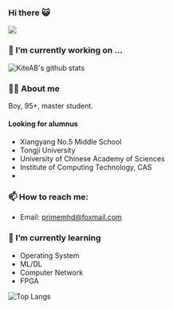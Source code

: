 ### Hi there 😺
![](https://komarev.com/ghpvc/?username=PrimeMHD)

### 🔭 I’m currently working on ...
![KiteAB's github stats](https://github-readme-stats.vercel.app/api?username=PrimeMHD&show_icons=true&theme=onedark)


### 👨‍🎓 About me
Boy, 95+, master student.

#### Looking for alumnus
- Xiangyang No.5 Middle School
- Tongji University
- University of Chinese Academy of Sciences
- Institute of Computing Technology, CAS
- 
### 📫 How to reach me:
- Email: <a href='primemhd@foxmail.com'>primemhd@foxmail.com</a>

### 🌱 I’m currently learning
- Operating System
- ML/DL
- Computer Network
- FPGA

![Top Langs](https://github-readme-stats.vercel.app/api/top-langs/?username=PrimeMHD)




<!--
**PrimeMHD/PrimeMHD** is a ✨ _special_ ✨ repository because its `README.md` (this file) appears on your GitHub profile.

Here are some ideas to get you started:

- 🔭 I’m currently working on ...
- 🌱 I’m currently learning ...
- 👯 I’m looking to collaborate on ...
- 🤔 I’m looking for help with ...
- 💬 Ask me about ...
- 📫 How to reach me: ...
- 😄 Pronouns: ...
- ⚡ Fun fact: ...
-->



